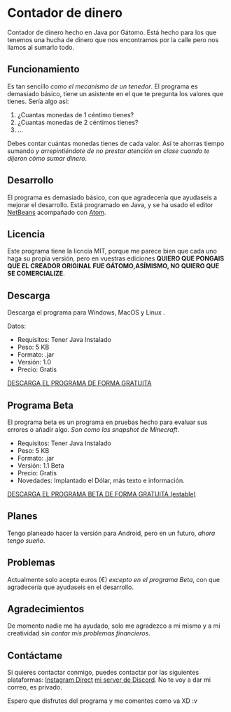 # Contador de dinero
 Contador de dinero hecho en Java por Gátomo. Está hecho para los que tenemos una hucha de dinero que nos encontramos por la calle pero nos liamos al sumarlo todo.
## Funcionamiento
Es tan sencillo *como el mecanismo de un tenedor*. El programa es demasiado básico, tiene un asistente en el que te pregunta los valores que tienes. Sería algo así:

 1. ¿Cuantas monedas de 1 céntimo tienes?
 2. ¿Cuantas monedas de 2 céntimos tienes?
 3. ...

Debes contar cuántas monedas tienes de cada valor. Así te ahorras tiempo sumando *y arrepintiéndote de no prestar atención en clase cuando te dijeron cómo sumar dinero*.

## Desarrollo
El programa es demasiado básico, con que agradecería que ayudaseis a mejorar el desarrollo. Está programado en Java, y se ha usado el editor [NetBeans](https://netbeans.org/) acompañado con [Atom](https://atom.io).

## Licencia
Este programa tiene la licncia MIT, porque me parece bien que cada uno haga su propia versión, pero en vuestras ediciones **QUIERO QUE PONGAIS QUE EL CREADOR ORIGINAL FUE GÁTOMO,ASÍMISMO, NO QUIERO QUE SE COMERCIALIZE**.

## Descarga
Descarga el programa para Windows, MacOS y Linux .

Datos:
 - Requisitos: Tener Java Instalado
 - Peso: 5 KB
 - Formato: .jar
 - Versión: 1.0
 - Precio: Gratis

[DESCARGA EL PROGRAMA DE FORMA GRATUITA](https://github.com/gatomo-oficial/Contador-de-dinero/releases/download/V.1.0/Contador_de_dinero.jar)

## Programa Beta
El programa beta es un programa en pruebas hecho para evaluar sus errores o añadir algo. *Son como las snapshot de Minecraft*.

 - Requisitos: Tener Java Instalado
 - Peso: 5 KB
 - Formato: .jar
 - Versión: 1.1 Beta
 - Precio: Gratis
 - Novedades: Implantado el Dólar, más texto e información.
 
 [DESCARGA EL PROGRAMA BETA DE FORMA GRATUITA (estable)](https://github.com/gatomo-oficial/Contador-de-dinero/releases/download/V.1.1_beta/Contador_de_dinero.jar)

## Planes
Tengo planeado hacer la versión para Android, pero en un futuro, *ahora tengo sueño*.

## Problemas
Actualmente solo acepta euros (€) *excepto en el programa Beta*, con que agradecería que ayudaseis en el desarrollo.

## Agradecimientos
De momento nadie me ha ayudado, solo me agradezco a mi mismo y a mi creatividad *sin contar mis problemas financieros*.

## Contáctame
Si quieres contactar conmigo, puedes contactar por las siguientes plataformas:
[Instagram Direct](https://www.instagram.com/gatomo_oficial/) 
[mi server de Discord](https://discord.gg/baEBjwU). 
No te voy a dar mi correo, es privado.


Espero que disfrutes del programa y me comentes como va XD :v
